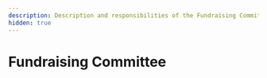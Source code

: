 ```yaml
---
description: Description and responsibilities of the Fundraising Committee within KSC.
hidden: true
---
```


# Fundraising Committee

